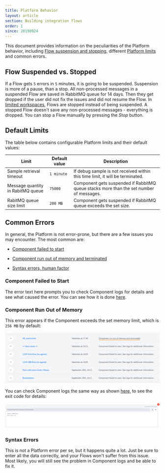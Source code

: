 ```yaml
---
title: Platform Behavior
layout: article
section: Building integration flows
order: 1
since: 20190924
---
```


This document provides information on the peculiarities of the Platform behavior, including [Flow suspension and stopping](#flow-suspended-vs-stopped), different [Platform limits](#default-limits) and common errors.

## Flow Suspended vs. Stopped
If a Flow gets `5` errors in `5` minutes, it is going to be suspended. Suspension is more of a pause, than a stop. All non-processed messages in a suspended Flow are saved in RabbitMQ queue for 14 days. Then they get dropped if the user did not fix the issues and did not resume the Flow. In [limited workspaces](/getting-started/contracts-and-workspaces.html), Flows are stopped instead of being suspended. A stopped Flow doesn't save any non-processed messages - everything is dropped. You can stop a Flow manually by pressing the *Stop* button.   

## Default Limits
The table below contains configurable Platform limits and their default values:

| **Limit**      | **Default value** | **Description**                                                                  |
|--------------------|--------------|----------------------------------------------------------------------------------|
| Sample retrieval timeout                 | `1 minute `        | If debug sample is not received within this time limit, it will be terminated. |
| Message quantity in RabitMQ queue               | `75000`         |  Component gets suspended if RabbitMQ queue stacks more than the set number of messages.                                                      |
| RabitMQ queue size limit | `200 MB`         | Component gets suspended if RabbitMQ queue exceeds the set size.                            |

## Common Errors
In general, the Platform is not error-prone, but there are a few issues you may encounter. The most common are:

- [Component failed to start](#component-failed-to-start)

- [Component run out of memory and terminated](#component-run-out-of-memory)

- [Syntax errors, human factor](#syntax-errors)

### Component Failed to Start
The error text here prompts you to check Component logs for details and see what caused the error. You can see how it is done [here](managing-flow-errors).   

### Component Run Out of Memory
This error appears if the Component exceeds the set memory limit, which is `256 MB` by default:

![](/assets/img/integrator-guide/behavior/Screenshot_1.png)

You can check Component logs the same way as shown [here](managing-flow-errors), to see the exit code for details:

![](/assets/img/integrator-guide/behavior/Screenshot_2.png)  

### Syntax Errors
This is not a Platform error per se, but it happens quite a lot. Just be sure to enter all the data correctly, and your Flows won't suffer from this issue. Most likely, you will still see the problem in Component logs and be able to fix it.
